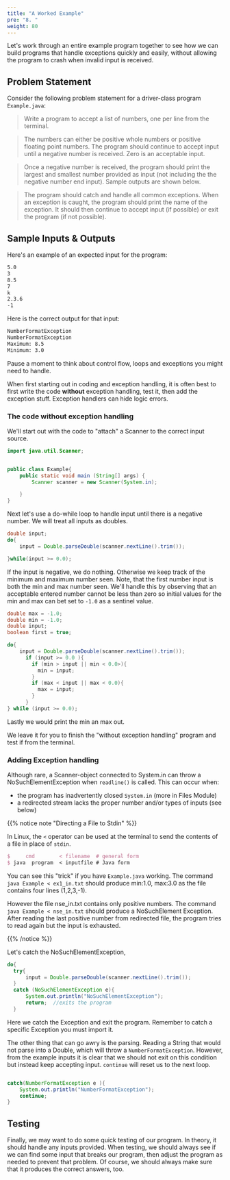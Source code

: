 ```yaml
---
title: "A Worked Example"
pre: "8. "
weight: 80
---
```


<!-- {{% youtube j-glHqHHWBQ %}} -->

<!-- [Video Materials]({{<relref "./video">}}) -->

<!-- TODO Update Video -->

Let's work through an entire example program together to see how we can build programs that handle exceptions quickly and easily, without allowing the program to crash when invalid input is received.

## Problem Statement


Consider the following problem statement for a driver-class program `Example.java`:

> Write a program to accept a list of numbers, one per line from the terminal. 

> The numbers can either be positive whole numbers or positive floating point numbers. The program should continue to accept input until a negative number is received. Zero is an acceptable input.

> Once a negative number is received, the program should print the largest and smallest number provided as input (not including the the negative number end input). Sample outputs are shown below.

> The program should catch and handle all common exceptions. When an exception is caught, the program should print the name of the exception. It should then continue to accept input (if possible) or exit the program (if not possible).


## Sample Inputs & Outputs

Here's an example of an expected input for the program:

```tex
5.0
3
8.5
7
k
2.3.6
-1
```

Here is the correct output for that input:

```tex
NumberFormatException
NumberFormatException
Maximum: 8.5
Minimum: 3.0
```

Pause a moment to think about control flow, loops and exceptions you might need to handle.

When first starting out in coding and exception handling, it is often best to first write the code **without** exception handling, test it, then add the exception stuff.  Exception handlers can hide logic errors.

### The code without exception handling

We'll start out with the code to "attach" a Scanner to the correct input source.

```java
import java.util.Scanner;


public class Example{
    public static void main (String[] args) {
        Scanner scanner = new Scanner(System.in);

    }
}

```

Next let's use a do-while loop to handle input until there is a negative number.  We will treat all inputs as doubles.

```java
double input;
do{
    input = Double.parseDouble(scanner.nextLine().trim());

}while(input >= 0.0);
```

If the input is negative, we do nothing.  Otherwise we keep  track of the minimum and maximum number seen.  Note, that the first number input is both the min and max number seen.  We'll handle this by observing that an acceptable entered number cannot be less than zero so initial values for the min and max can bet set to `-1.0` as a sentinel value.


```java
double max = -1.0;
double min = -1.0;
double input;
boolean first = true;

do{
    input = Double.parseDouble(scanner.nextLine().trim());
      if (input >= 0.0 ){
        if (min > input || min < 0.0>){
          min = input;
        }
        if (max < input || max < 0.0){
          max = input;
        }
      }
} while (input >= 0.0);
```

Lastly we would print the min an max out.

We leave it for you to finish the "without exception handling" program and test if from the terminal.  

### Adding Exception handling

Although rare, a Scanner-object connected to System.in can throw a NoSuchElementException when `readline()` is called.  This can occur when:  
*  the program has inadvertently closed `System.in` (more in Files Module)
*  a redirected stream lacks the proper number and/or types of inputs (see below)

{{% notice note "Directing a File to Stdin" %}}

In Linux, the `<` operator can be used at the terminal to send the contents of a file in place of `stdin`.

```tex
$     cmd        < filename  # general form
$ java  program  < inputfile # Java form
```

You can see this "trick" if you have `Example.java` working.  The command `java Example < ex1_in.txt` should produce min:1.0, max:3.0 as the file contains four lines (1,2,3,-1).

However the file nse_in.txt contains only positive numbers.  The command `java Example < nse_in.txt` should produce a NoSuchElement Exception.  After reading the last positive number from redirected file, the program tries to read again but the input is exhausted.

{{% /notice %}}

Let's catch the NoSuchElementException,

``` java
do{
  try{
      input = Double.parseDouble(scanner.nextLine().trim()); 
  }
  catch (NoSuchElementException e){
      System.out.println("NoSuchElementException");
      return;  //exits the program
  }
```
Here we catch the Exception and exit the program. Remember to catch a specific Exception you must import it.

The other thing that can go awry is the parsing. Reading a String that would not parse into a Double, which will throw a `NumberFormatException`.  However, from the example inputs it is clear that we should not exit on this condition but instead keep accepting input. `continue` will reset us to the next loop.

```java

catch(NumberFormatException e ){
    System.out.println("NumberFormatException");
    continue;
}
```

## Testing

Finally, we may want to do some quick testing of our program. In theory, it should handle any inputs provided. When testing, we should always see if we can find some input that breaks our program, then adjust the program as needed to prevent that problem. Of course, we should always make sure that it produces the correct answers, too. 

